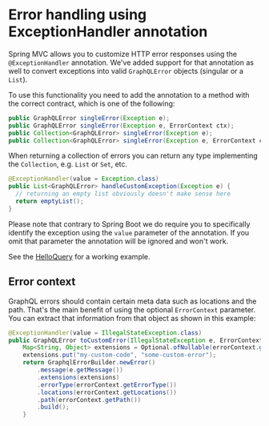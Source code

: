# Error handling using ExceptionHandler annotation

Spring MVC allows you to customize HTTP error responses
using the `@ExceptionHandler` annotation. We've added support
for that annotation as well to convert exceptions into valid
`GraphQLError` objects (singular or a `List`).

To use this functionality you need to add the annotation
to a method with the correct contract, which is one of
the following:

```java
public GraphQLError singleError(Exception e);
public GraphQLError singleError(Exception e, ErrorContext ctx);
public Collection<GraphQLError> singleError(Exception e);
public Collection<GraphQLError> singleError(Exception e, ErrorContext ctx);
```

When returning a collection of errors you can return any type implementing the `Collection`, e.g. `List` or `Set`, etc.

```java
@ExceptionHandler(value = Exception.class)
public List<GraphQLError> handleCustomException(Exception e) {
  // returning an empty list obviously doesn't make sense here
  return emptyList();
}
```
Please note that contrary to Spring Boot we do require you
to specifically identify the exception using the `value`
parameter of the annotation. If you omit that parameter
the annotation will be ignored and won't work.

See the [HelloQuery](src/main/java/com/graphql/kickstart/sample/HelloQuery.java)
for a working example.

## Error context

GraphQL errors should contain certain meta data such as locations and the path.
That's the main benefit of using the optional `ErrorContext` parameter. You can extract that
information from that object as shown in this example:

```java
@ExceptionHandler(value = IllegalStateException.class)
public GraphQLError toCustomError(IllegalStateException e, ErrorContext errorContext) {
    Map<String, Object> extensions = Optional.ofNullable(errorContext.getExtensions()).orElseGet(HashMap::new);
    extensions.put("my-custom-code", "some-custom-error");
    return GraphqlErrorBuilder.newError()
        .message(e.getMessage())
        .extensions(extensions)
        .errorType(errorContext.getErrorType())
        .locations(errorContext.getLocations())
        .path(errorContext.getPath())
        .build();
    }
```

